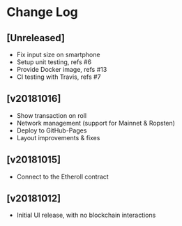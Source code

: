 # Change Log


## [Unreleased]

  - Fix input size on smartphone
  - Setup unit testing, refs #6
  - Provide Docker image, refs #13
  - CI testing with Travis, refs #7

## [v20181016]

  - Show transaction on roll
  - Network management (support for Mainnet & Ropsten)
  - Deploy to GitHub-Pages
  - Layout improvements & fixes


## [v20181015]

  - Connect to the Etheroll contract


## [v20181012]

  - Initial UI release, with no blockchain interactions
